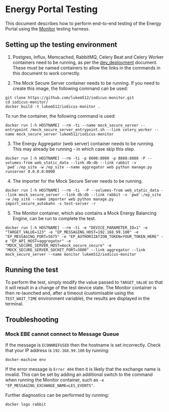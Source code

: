 # Energy Portal Testing

This document describes how to perform end-to-end testing of the Energy Portal using the [Monitor](https://github.com/lukem512/iodicus-monitor) testing harness.

## Setting up the testing environment

1. Postgres, Influx, Memcached, RabbitMQ, Celery Beat and Celery Worker containers need to be running, as per the [dev_deployment](dev_deployment.md) document. These must be named containers to allow the links in the commands in this document to work correctly.

2. The Mock Secure Server container needs to be running. If you need to create this image, the following command can be used:

```
git clone https://github.com/lukem512/iodicus-monitor.git
cd iodicus-monitor/
docker build -t lukem512/iodicus-monitor .
```

To run the container, the following command is used:

```
docker run [-h HOSTNAME] --rm -ti --name mock_secure_server --entrypoint /mock_secure_server_entrypoint.sh --link celery_worker --name mock_secure_server lukem512/iodicus-monitor
```

3. The Energy Aggregator (web server) container needs to be running. This may already be running - in which case skip this step.

```
docker run [-h HOSTNAME] --rm -ti -p 8000:8000 -p 8888:8888 -P --volumes-from web_static_data --link db:db --link rabbit -v `pwd`:/ep_site -w /ep_site --name aggregator web python manage.py runserver 0.0.0.0:8000
```

4. The importer for the Mock Secure Server needs to be running.

```
docker run [-h HOSTNAME] --rm -ti  -P --volumes-from web_static_data --link mock_secure_server --link db:db --link rabbit -v `pwd`:/ep_site -w /ep_site --name importer web python manage.py import_secure_autobahn -s test-server -r
```

5. The Monitor container, which also contains a Mock Energy Balancing Engine, can be run to complete the test.

```
docker run [-h HOSTNAME] --rm -ti -e "DEVICE_PARAMETER_ID=1" -e "TARGET_VALUE=123" -e "EP_MESSAGING_HOST=192.168.99.100" -e "EP_MESSAGING_PORT=5675" -e "EP_AUTHORIZATION_TOKEN=YOUR_TOKEN_HERE" -e "EP_API_HOST=aggregator" -e "MOCK_SECURE_SERVER_HOST=mock_secure_secure" -e "MOCK_SECURE_SERVER_SOCKET_PORT=3000" --link aggregator --link mock_secure_server --name monitor lukem512/iodicus-monitor
```

## Running the test

To perform the test, simply modify the value passed to `TARGET_VALUE` so that it will result in a change of the test device state. The Monitor container is then re-launched and, after a timeout (customisable using the `TEST_WAIT_TIME` environment variable), the results are displayed in the terminal.

## Troubleshooting

### Mock EBE cannot connect to Message Queue

If the message is `ECONNREFUSED` then the hostname is set incorrectly. Check that your IP address is `192.168.99.100` by running:

```
docker-machine env
```

If the error message is `Error 404` then it is likely that the exchange name is invalid. This can be set by adding an additional switch to the command when running the Monitor container, such as `-e "EP_MESSAGING_EXCHANGE_NAME=LES_EVENTS"`.

Further diagnostics can be performed by running:

```
docker logs rabbit
```